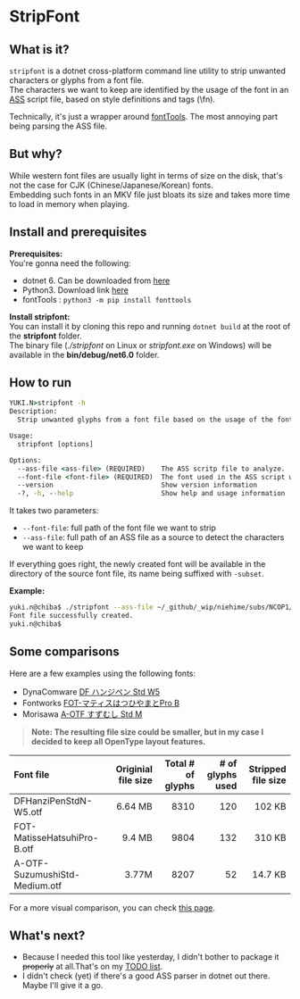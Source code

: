 # StripFont

## What is it?
`stripfont` is a dotnet cross-platform command line utility to strip unwanted characters or glyphs from a font file.  
The characters we want to keep are identified by the usage of the font in an [ASS](http://www.tcax.org/docs/ass-specs.htm) script file, based on style definitions and tags (\fn).

Technically, it's just a wrapper around [fontTools](https://fonttools.readthedocs.io/en/latest/). The most annoying part being parsing the ASS file.

## But why?
While western font files are usually light in terms of size on the disk, that's not the case for CJK (Chinese/Japanese/Korean) fonts.  
Embedding such fonts in an MKV file just bloats its size and takes more time to load in memory when playing. 

## Install and prerequisites
**Prerequisites:**  
You're gonna need the following:
- dotnet 6. Can be downloaded from [here](https://dotnet.microsoft.com/en-us/download)
- Python3. Download link [here](https://www.python.org/downloads/)
- fontTools : `python3 -m pip install fonttools`


**Install stripfont:**  
You can install it by cloning this repo and running `dotnet build` at the root of the **stripfont** folder.  
The binary file (*./stripfont* on Linux or *stripfont.exe* on Windows) will be available in the **bin/debug/net6.0** folder.


## How to run
```cmd
YUKI.N>stripfont -h
Description:
  Strip unwanted glyphs from a font file based on the usage of the font in a ASS subtitle file.

Usage:
  stripfont [options]

Options:
  --ass-file <ass-file> (REQUIRED)    The ASS scritp file to analyze.
  --font-file <font-file> (REQUIRED)  The font used in the ASS script we want to strip.
  --version                           Show version information
  -?, -h, --help                      Show help and usage information
```

It takes two parameters:
- `--font-file`: full path of the font file we want to strip 
- `--ass-file`: full path of an ASS file as a source to detect the characters we want to keep

If everything goes right, the newly created font will be available in the directory of the source font file, its name being suffixed with `-subset`.

**Example:**
```bash
yuki.n@chiba$ ./stripfont --ass-file ~/_github/_wip/niehime/subs/NCOP1/NCOP1.ass --font-file ~/_github/_wip/niehime/fonts/DFHanziPenStdN-W5.otf 
Font file successfully created.
yuki.n@chiba$
```

## Some comparisons
Here are a few examples using the following fonts:
- DynaComware [DF ハンジペン Std W5](https://www.dynacw.co.jp/product/product_download_detail.aspx?fid=45)
- Fontworks [FOT-マティスはつひやまとPro B](https://fontworks.co.jp/fontsearch/matissehatsuhipro-b/)
- Morisawa [A-OTF すずむし Std M](https://www.morisawa.co.jp/fonts/specimen/1212)

> **Note: The resulting file size could be smaller, but in my case I decided to keep all OpenType layout features.**

|Font file|Originial file size|Total # of glyphs|# of glyphs used|Stripped file size|
|:---|---:|---:|---:|---:|
|DFHanziPenStdN-W5.otf|6.64 MB|8310|120|102 KB|
|FOT-MatisseHatsuhiPro-B.otf|9.4 MB|9804|132|310 KB|
|A-OTF-SuzumushiStd-Medium.otf|3.77M|8207|52|14.7 KB|

For a more visual comparison, you can check [this page](sample/previews.md).

## What's next?
- Because I needed this tool like yesterday, I didn't bother to package it ~~properly~~ at all.That's on my [TODO list](https://github.com/nipponsei/stripfont/issues/2).
- I didn't check (yet) if there's a good ASS parser in dotnet out there. Maybe I'll give it a go.